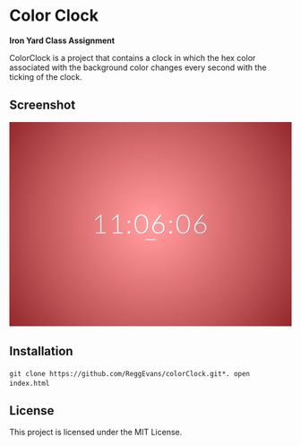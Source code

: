 # Color Clock

**Iron Yard Class Assignment**

ColorClock is a project that contains a clock in which the hex color associated with the background color changes every second with the ticking of the clock.

## Screenshot
![ColorClock Screen Shot](/img/clock_img_4.png)

## Installation
`git clone https://github.com/ReggEvans/colorClock.git*.
open index.html`

## License
This project is licensed under the MIT License.
